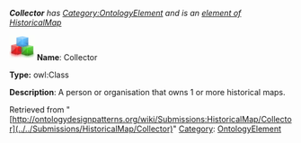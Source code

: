 ___Collector__ has [Category:OntologyElement](../../Category/OntologyElement "Category:OntologyElement") and is an [element of](../../Property/ElementOf "Property:ElementOf") [HistoricalMap](../../Submissions/HistoricalMap "Submissions:HistoricalMap")_


  




[![Class](../../images/thumb/2/27/Class.gif/45px-Class.gif)](../../Image/Class.gif "Class")
__Name__: Collector 


__Type:__ owl:Class 


__Description__: A person or organisation that owns 1 or more historical maps. 





Retrieved from "[http://ontologydesignpatterns.org/wiki/Submissions:HistoricalMap/Collector](../../Submissions/HistoricalMap/Collector)"
 [Category](http://ontologydesignpatterns.org/wiki/Special:Categories "Special:Categories"): [OntologyElement](../../Category/OntologyElement "Category:OntologyElement")